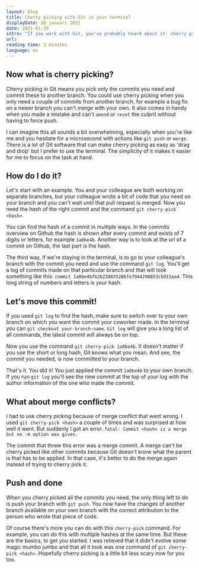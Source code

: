 ```yaml
---
layout: blog
title: Cherry picking with Git in your terminal
displayDate: 20 januari 2021
date: 2021-01-20
intro: "If you work with Git, you've probably heard about it: cherry picking. I always thought this was some kind of scary tool that was probably really hard, so I never used it. Now thanks to working at home with two babies, I work some odd hours and sometimes I need to figure things out myself. And when I had to cherry pick a pull request because of a merge gone wrong, I just tried it. Now that I feel more confident doing these, I'll help you get started on the basics too."
url:
reading time: 3 minutes
language: en
---
```

## Now what is cherry picking?
Cherry picking in Git means you pick only the commits you need and commit these to another branch. You could use cherry picking when you only need a couple of commits from another branch, for example a bug fix on a newer branch you can't merge with your own. It also comes in handy when you made a mistake and can't `amend` or `reset` the culprit without having to force push.

I can imagine this all sounds a bit overwhelming, especially when you're like me and you hesitate for a microsecond with actions like `git push` or `merge`. There is a lot of Git software that can make cherry picking as easy as 'drag and drop' but I prefer to use the terminal. The simplicity of it makes it easier for me to focus on the task at hand.

## How do I do it?
Let's start with an example. You and your colleague are both working on separate branches, but your colleague wrote a bit of code that you need on your branch and you can't wait until that pull request is merged. Now you need the _hash_ of the right commit and the command `git cherry-pick <hash>`. 

You can find the hash of a commit in multiple ways. In the commits overview on Github the hash is shown after every commit and exists of 7 digits or letters, for example `1a0be4b`. Another way is to look at the url of a commit on Github, the last part is the hash. 

The third way, if we're staying in the terminal, is to go to your colleague's branch with the commit you need and use the command `git log`. You'll get a log of commits made on that particular branch and that will look something like this: `commit 1a0be4bfb2b22883528bfe7944298853cb913aa4`. This long string of numbers and letters is your hash.

## Let's move this commit! 
If you used `git log` to find the hash, make sure to switch over to your own branch on which you want the commit your coworker made. In the terminal you can `git checkout your-branch-name`. `Git log` will give you a long list of all commands, the latest commit will always be on top.

Now you use the command `git cherry-pick 1a0be4b`. It doesn't matter if you use the short or long hash, Git knows what you mean. And see, the commit you needed, is now committed to your branch.

That's it. You did it! You just applied the commit `1a0be4b` to your own branch. If you run `git log` you'll see the new commit at the top of your log with the author information of the one who made the commit.

## What about merge conflicts?
I had to use cherry picking because of merge conflict that went wrong. I used `git cherry-pick <hash>` a couple of times and was surprised at how well it went. But suddenly I got an error. 
`fatal: Commit <hash> is a merge but no -m option was given.`

The commit that threw this error was a merge commit. A merge can't be cherry picked like other commits because Git doesn't know what the parent is that has to be applied. In that case, it's better to do the merge again instead of trying to cherry pick it.

## Push and done
When you cherry picked all the commits you need, the only thing left to do is push your branch with `git push`. You now have the changes of another branch available on your own branch with the correct attribution to the person who wrote that piece of code.

Of course there's more you can do with this `cherry-pick` command. For example, you can do this with multiple hashes at the same time. But these are the basics, to get you started. I was relieved that it didn't evolve some magic mumbo jumbo and that all it took was one command of `git cherry-pick <hash>`. Hopefully cherry picking is a little bit less scary now for you too.
